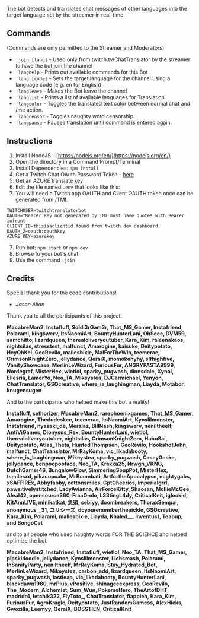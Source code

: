 
The bot detects and translates chat messages of other languages into the target language set by the streamer in real-time.


## Commands ##
(Commands are only permitted to the Streamer and Moderators)

* `!join [lang]` - Used only from twitch.tv/ChatTranslator by the streamer to have the bot join the channel
* `!langhelp` - Prints out available commands for this Bot
* `!lang [code]` - Sets the target language for the channel using a language code (e.g. en for English)
* `!langleave` - Makes the Bot leave the channel
* `!langlist` - Prints a list of available languages for Translation
* `!langcolor` - Toggles the translated text color between normal chat and /me action.
* `!langcensor` - Toggles naughty word censorship.
* `!langpause` - Pauses translation until command is entered again.

## Instructions ##

1. Install NodeJS - [https://nodejs.org/en/](https://nodejs.org/en/)
2. Open the directory in a Command Prompt/Terminal
3. Install Dependencies: `npm install`
4. Get a Twitch Chat OAuth Password Token - [here](http://twitchapps.com/tmi/)
5. Get an AZURE translate key
6. Edit the file named `.env` that looks like this:
7. You will need a Twitch app OAUTH and Client OAUTH token once can be generated from /TMI.
```env
TWITCHUSER=twitchtranslatorbot
OAUTH="Bearer Key not generated by TMI must have quotes with Bearer infront
ClIENT_ID=thisisaclientid found from twitch dev dashboard
OAUTH_2=oauth:oauthkey
AZURE_KEY=azurekey
```
7. Run bot: `npm start` or `npm dev`
8. Browse to your bot's chat
9. Use the command `!join`

## Credits ##

Special thank you for the code contributions!

- *Jason Allan*

Thank you to all the participants of this project!

**MacabreMan2, Instafluff, Soldi3rGam3r, That_MS_Gamer, Instafriend, Polarami, kingswerv, ItsNaomiArt, BountyHunterLani, OhScee, DVM59, samchitto, lizardqueen, therealoliveryoutuber, Kara_Kim, raleenakaos, nightsilas, stresstest, malfunct, Amarogine, kaisuke, Deitypotato, HeyOhKei, GeoRevilo, mallesbixie, MalForTheWin, teemerae, CrimsonKnightZero, jellydance, QeraiX, momokohyhy, slfhighfive, VanityShowcase, MerlinLeWizard, FuriousFur, ANGRYPASTA9999, Nordegraf, MisterHex, wietlol, sparky_pugwash, dinnsdale, Xynal, Ellesria, LamerYo, Neo_TA, Mikeystea, DJCarmichael, Yenyon, ChatTranslator, GSOcreative, where_is_laughingman, Liayda, Motabor, knugensugen**

And to the participants who helped make this bot a reality!

**Instafluff, sethorizer, MacabreMan2, rarephoenixgames, That_MS_Gamer, Amarogine, Thedudeskee, teemerae, ItsNaomiArt, Kyoslilmonster, Instafriend, nyasaki_de, Meralaz, BillNash, kingswerv, neniltheelf, AntiViGames, Dionysus_Rex, BountyHunterLani, wietlol, therealoliveryoutuber, nightsilas, CrimsonKnightZero, HabuSai, Deitypotato, Atlas_Theta, HuntedThompson, GeoRevilo, HookshotJohn, malfunct, ChatTranslator, MrRayKoma, vic_likadabooty, where_is_laughingman, Mikeystea, sparky_pugwash, CaseyGeske, jellydance, benpoopooface, Neo_TA, Krakka25, Nrwgn_VKNG, DutchGamer46, BungalowGlow, SimmeringSoupPot, MisterHex, tsmilesxd, pikacupcake, MrBoombati, ArtfortheApocalypse, mightygabs, xSAFFIREx, Abbyfabby, cottonsmiles, CptCheerios, Imperialgrrl, pawsitivelystitched, LadyAvianna, AirForceKitty, Shaosan, MollieMcGee, Aleal42, opensource360, FraaOrolo, L33tingL4dy, CriticalKnit, iglookid, KitAnnLIVE, minikatkat, 急須, sebiyy, doombreakers, ThoraxSempai, anonymous__31, ユリシーズ, doyourememberthepickle, GSOcreative, Kara_Kim, Polarami, mallesbixie, Liayda, Khaled__, Inventus1, Teapup, and BongoCat**

and to all people who used naughty words FOR THE SCIENCE and helped optimize the bot!

**MacabreMan2, Instafriend, Instafluff, wietlol, Neo_TA, That_MS_Gamer, pipskidoodle, jellydance, Kyoslilmonster, Lichsmash, Polarami, InSanityParty, neniltheelf, MrRayKoma, Stay_Hydrated_Bot, MerlinLeWizard, Mikeystea, carbon_add, lizardqueen, ItsNaomiArt, sparky_pugwash, lastleap, vic_likadabooty, BountyHunterLani, blackdawn1980, mrPlus, vPositive, shinageeexpress, GeoRevilo, The_Modern_Alchemist, Sum_Wun, PokemoHero, TheArtofDHT, madridr4, letchik322, FlyToto_, ChatTranslator, flappieh, Kara_Kim, FuriousFur, AgroKragle, Deitypotato, JustRandomGamess, AlexHicks, Gwozilla, Leemyy, QeraiX, BOSSTIEN, CriticalKnit**
